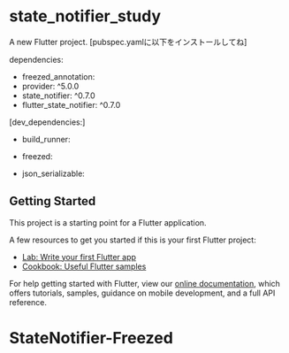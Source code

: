 # state_notifier_study

A new Flutter project.
[pubspec.yamlに以下をインストールしてね]


dependencies:
-  freezed_annotation:
-  provider: ^5.0.0
-  state_notifier: ^0.7.0
-  flutter_state_notifier: ^0.7.0

[dev_dependencies:]
    
-  build_runner:
  
-  freezed:
  
-  json_serializable:

## Getting Started

This project is a starting point for a Flutter application.

A few resources to get you started if this is your first Flutter project:

- [Lab: Write your first Flutter app](https://flutter.dev/docs/get-started/codelab)
- [Cookbook: Useful Flutter samples](https://flutter.dev/docs/cookbook)

For help getting started with Flutter, view our
[online documentation](https://flutter.dev/docs), which offers tutorials,
samples, guidance on mobile development, and a full API reference.
# StateNotifier-Freezed
